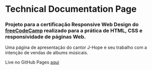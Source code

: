 # Technical Documentation Page
### Projeto para a certificação Responsive Web Design do [freeCodeCamp](https://www.freecodecamp.org/) realizado para a prática de HTML, CSS e responsividade de páginas Web. 

Uma página de apresentação do cantor J-Hope e seu trabalho com a intenção de vendas de albums músicais. 

Live no GitHub Pages [aqui](https://vanessamurer.github.io/Technical-Documentation-Page/)
